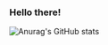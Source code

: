 ### Hello there!

![Anurag's GitHub stats](https://github-readme-stats.vercel.app/api?username=andohyung&show_icons=true&theme=radical)


